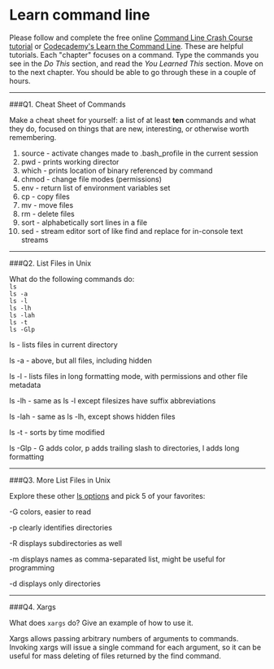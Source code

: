 # Learn command line

Please follow and complete the free online [Command Line Crash Course
tutorial](https://web.archive.org/web/20160708171659/http://cli.learncodethehardway.org/book/) or [Codecademy's Learn the Command Line](https://www.codecademy.com/learn/learn-the-command-line). These are helpful tutorials. Each "chapter" focuses on a command. Type the commands you see in the _Do This_ section, and read the _You Learned This_ section. Move on to the next chapter. You should be able to go through these in a couple of hours.

---

###Q1.  Cheat Sheet of Commands  

Make a cheat sheet for yourself: a list of at least **ten** commands and what they do, focused on things that are new, interesting, or otherwise worth remembering.

1. source - activate changes made to .bash_profile in the current session
2. pwd - prints working director
3. which - prints location of binary referenced by command
4. chmod - change file modes (permissions)
5. env - return list of environment variables set
6. cp - copy files
7. mv - move files
8. rm - delete files
9. sort - alphabetically sort lines in a file
10. sed - stream editor sort of like find and replace for in-console text streams
---

###Q2.  List Files in Unix   

What do the following commands do:  
`ls`  
`ls -a`  
`ls -l`  
`ls -lh`  
`ls -lah`  
`ls -t`  
`ls -Glp`  

ls - lists files in current directory

ls -a - above, but all files, including hidden

ls -l - lists files in long formatting mode, with permissions and other file metadata

ls -lh - same as ls -l except filesizes have suffix abbreviations

ls -lah - same as ls -lh, except shows hidden files

ls -t - sorts by time modified

ls -Glp - G adds color, p adds trailing slash to directories, l adds long formatting

---

###Q3.  More List Files in Unix  

Explore these other [ls options](http://www.techonthenet.com/unix/basic/ls.php) and pick 5 of your favorites:

-G colors, easier to read

-p clearly identifies directories

-R displays subdirectories as well

-m displays names as comma-separated list, might be useful for programming

-d displays only directories

---

###Q4.  Xargs   

What does `xargs` do? Give an example of how to use it.

Xargs allows passing arbitrary numbers of arguments to commands. Invoking xargs will issue a single command for each argument, so it can be useful for mass deleting of files returned by the find command.

